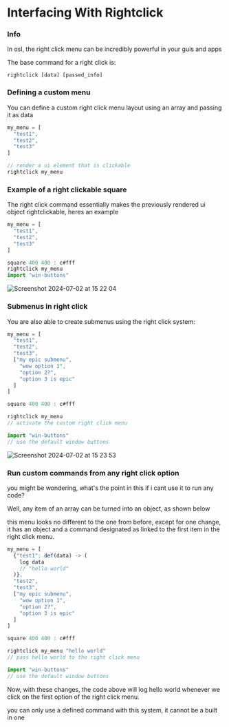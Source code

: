 # Interfacing With Rightclick

### Info

In osl, the right click menu can be incredibly powerful in your guis and apps

The base command for a right click is:

```
rightclick [data] [passed_info]
```

### Defining a custom menu

You can define a custom right click menu layout using an array and passing it as data

```js
my_menu = [
  "test1",
  "test2",
  "test3"
]

// render a ui element that is clickable
rightclick my_menu
```

### Example of a right clickable square

The right click command essentially makes the previously rendered ui object rightclickable, heres an example

```js
my_menu = [
  "test1",
  "test2",
  "test3"
]

square 400 400 : c#fff
rightclick my_menu
import "win-buttons"
```

![Screenshot 2024-07-02 at 15 22 04](https://github.com/Mistium/Origin-OS/assets/92952823/1349e6c6-5df3-49e7-a3b8-12a161ab4b1d)

### Submenus in right click

You are also able to create submenus using the right click system:

```js
my_menu = [
  "test1",
  "test2",
  "test3",
  ["my epic submenu",
    "wow option 1",
    "option 2?",
    "option 3 is epic"
  ]
]

square 400 400 : c#fff

rightclick my_menu
// activate the custom right click menu

import "win-buttons"
// use the default window buttons
```

![Screenshot 2024-07-02 at 15 23 53](https://github.com/Mistium/Origin-OS/assets/92952823/08f5f2f6-44f5-4d7b-a618-0a725fe2e184)

### Run custom commands from any right click option

you might be wondering, what's the point in this if i cant use it to run any code?

Well, any item of an array can be turned into an object, as shown below

this menu looks no different to the one from before, except for one change, it has an object and a command designated as linked to the first item in the right click menu.

```js
my_menu = [
  {"test1": def(data) -> (
    log data
    // "hello world"
  )},
  "test2",
  "test3",
  ["my epic submenu",
    "wow option 1",
    "option 2?",
    "option 3 is epic"
  ]
]

square 400 400 : c#fff

rightclick my_menu "hello world"
// pass hello world to the right click menu

import "win-buttons"
// use the default window buttons
```

Now, with these changes, the code above will log hello world whenever we click on the first option of the right click menu.

you can only use a defined command with this system, it cannot be a built in one
